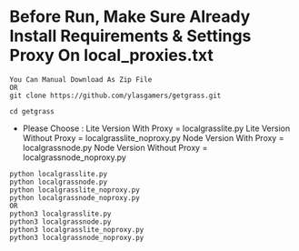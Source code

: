 # Before Run, Make Sure Already Install Requirements & Settings Proxy On local_proxies.txt
```
You Can Manual Download As Zip File
OR
git clone https://github.com/ylasgamers/getgrass.git
```
```
cd getgrass
```
- Please Choose :
Lite Version With Proxy = localgrasslite.py
Lite Version Without Proxy = localgrasslite_noproxy.py
Node Version With Proxy = localgrassnode.py
Node Version Without Proxy = localgrassnode_noproxy.py
```
python localgrasslite.py
python localgrassnode.py
python localgrasslite_noproxy.py
python localgrassnode_noproxy.py
OR
python3 localgrasslite.py
python3 localgrassnode.py
python3 localgrasslite_noproxy.py
python3 localgrassnode_noproxy.py
```
